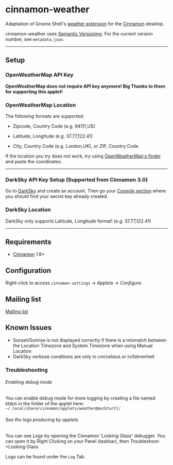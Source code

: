 # cinnamon-weather

Adaptation of Gnome Shell's [weather extension](https://github.com/simon04/gnome-shell-extension-weather) for the [Cinnamon](http://cinnamon.linuxmint.com) desktop.

cinnamon-weather uses [Semantic Versioning](http://semver.org/).  For the current version number, see `metadata.json`.  

----

## Setup

### OpenWeatherMap API Key

**OpenWeatherMap does not require API key anymore! Big Thanks to them for supporting this applet!**

### OpenWeatherMap Location

The following formats are supported:

- Zipcode, Country Code (e.g. 94111,US)

- Latitude, Longitude (e.g. 37.77,122.41)
* City, Country Code (e.g. London,UK), or ZIP, Country Code

If the location you try does not work, try using [OpenWeatherMap's finder](https://openweathermap.org/find) and paste the coordinates.

------

### DarkSky API Key Setup (Supported from Cinnamon 3.0)

Go to [DarkSky](https://darksky.net/dev/register) and create an account. Then go your [Console section](https://darksky.net/dev/account) where you should find your secret key already created.

### DarkSky Location

DarkSky only supports Latitude, Longitude format! (e.g. 37.77,122.41)

------

## Requirements

* [Cinnamon](https://github.com/linuxmint/Cinnamon) 1.8+

## Configuration

Right-click to access `cinnamon-settings` -> _Applets -> Configure_.

## Mailing list

[Mailing list](http://groups.google.com/group/cinnamon-weather)

## Known Issues

* Sunset/Sunrise is not displayed correctly if there is a mismatch between the Location Timezone and System Timezone when using Manual Location
* DarkSky verbose conditions are only in cm/celsius or in/fahrenheit

### Troubleshooting

###### Enabling debug mode

You can enable debug mode for more logging by creating a file named ```DEBUG``` in the folder of the applet here: ```~/.local/share/cinnamon/applets/weather@mockturtl/```

###### See the logs producing by applets

You can see Logs by opening the Cinnamon 'Looking Glass' debugger. You can open it by Right Clicking on your Panel (taskbar), then Troubleshoot->Looking Glass

Logs can be found under the ```Log``` Tab.

